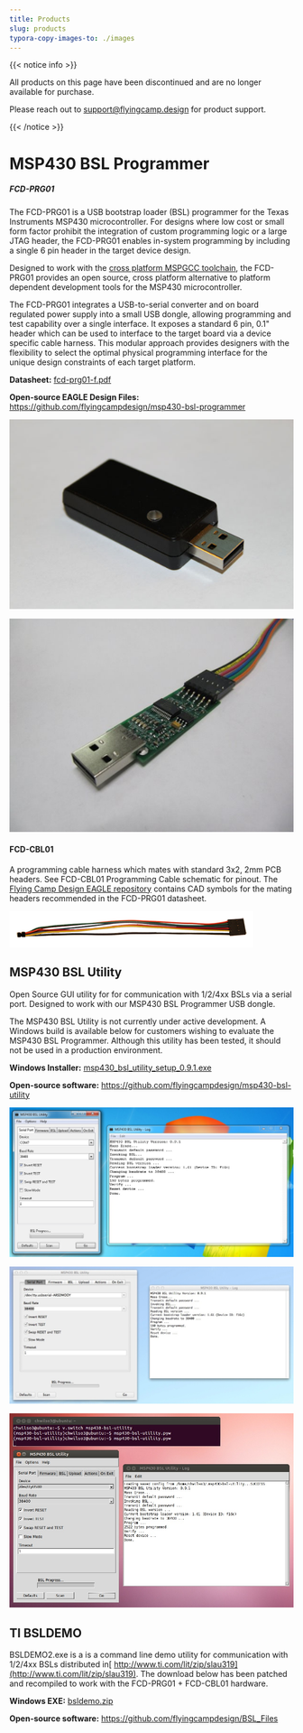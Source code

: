 ```yaml
---
title: Products
slug: products
typora-copy-images-to: ./images
---
```


{{< notice info >}}

All products on this page have been discontinued and are no longer available for purchase.

Please reach out to support@flyingcamp.design for product support.

{{< /notice >}}

# MSP430 BSL Programmer

##### FCD-PRG01

The FCD-PRG01 is a USB bootstrap loader (BSL) programmer for the Texas Instruments MSP430 microcontroller. For designs where low cost or small form factor prohibit the integration of custom programming logic or a large JTAG header, the FCD-PRG01 enables in-system programming by including a single 6 pin header in the target device design.

Designed to work with the [cross platform MSPGCC toolchain](https://launchpad.net/python-msp430-tools/), the FCD-PRG01 provides an open source, cross platform alternative to platform dependent development tools for the MSP430 microcontroller.

The FCD-PRG01 integrates a USB-to-serial converter and on board regulated power supply into a small USB dongle, allowing programming and test capability over a single interface. It exposes a standard 6 pin, 0.1" header which can be used to interface to the target board via a device specific cable harness. This modular approach provides designers with the flexibility to select the optimal physical programming interface for the unique design constraints of each target platform.

**Datasheet:** [fcd-prg01-f.pdf](https://github.com/flyingcampdesign/msp430-bsl-programmer/raw/master/docs/datasheets/release/fcd-prg01-f.pdf)

**Open-source EAGLE Design Files:** https://github.com/flyingcampdesign/msp430-bsl-programmer 

![FCD-PRG01](images/595468_orig.jpg)

![FCD-PRG01_PCB](images/5904224_orig.jpg)

#### FCD-CBL01

A programming cable harness which mates with standard 3x2, 2mm PCB headers. See FCD-CBL01 Programming Cable schematic for pinout. The [Flying Camp Design EAGLE repository](https://github.com/flyingcampdesign/eagle) contains CAD symbols for the mating headers recommended in the FCD-PRG01 datasheet.

![FCD-CBL01](images/7236022_orig.png)

## MSP430 BSL Utility

Open Source GUI utility for for communication with 1/2/4xx BSLs via a serial port. Designed to work with our MSP430 BSL Programmer USB dongle.


The MSP430 BSL Utility is not currently under active development. A Windows build is available below for customers wishing to evaluate the MSP430 BSL Programmer. Although this utility has been tested, it should not be used in a production environment.

**Windows Installer:** [msp430_bsl_utility_setup_0.9.1.exe](https://github.com/flyingcampdesign/msp430-bsl-utility/releases/download/0.9.1/msp430_bsl_utility_setup_0.9.1.exe)

**Open-source software:** https://github.com/flyingcampdesign/msp430-bsl-utility

![windows](images/2462802_orig.jpeg)

![mac](images/304142_orig.jpeg)

![linux](images/8609665_orig.jpeg)

## TI BSLDEMO

BSLDEMO2.exe is a is a command line demo utility for communication with 1/2/4xx BSLs distributed in[ http://www.ti.com/lit/zip/slau319](http://www.ti.com/lit/zip/slau319). The download below has been patched and recompiled to work with the FCD-PRG01 + FCD-CBL01 hardware.

**Windows EXE:** [bsldemo.zip](https://github.com/flyingcampdesign/BSL_Files/releases/download/v0.1.0/bsldemo.zip)

**Open-source software:** https://github.com/flyingcampdesign/BSL_Files